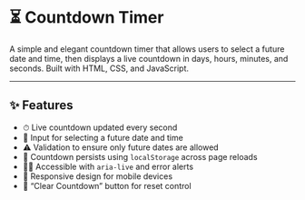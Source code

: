 # ⏳ Countdown Timer

A simple and elegant countdown timer that allows users to select a future date and time, then displays a live countdown in days, hours, minutes, and seconds. Built with HTML, CSS, and JavaScript.

---

## ✨ Features

- ⏱ Live countdown updated every second
- 📅 Input for selecting a future date and time
- ⚠️ Validation to ensure only future dates are allowed
- 💾 Countdown persists using `localStorage` across page reloads
- 🧑‍🦯 Accessible with `aria-live` and error alerts
- 📱 Responsive design for mobile devices
- 🧹 “Clear Countdown” button for reset control

